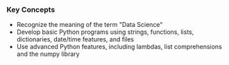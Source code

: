 ### Key Concepts
- Recognize the meaning of the term "Data Science"
- Develop basic Python programs using strings, functions, lists, dictionaries, date/time features, and files
- Use advanced Python features, including lambdas, list comprehensions and the numpy library
